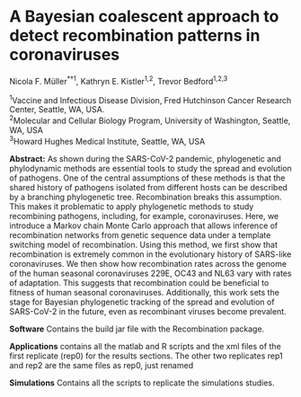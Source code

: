 # A Bayesian coalescent approach to detect recombination patterns in coronaviruses

Nicola F. Müller<sup>\*†1</sup>, Kathryn E. Kistler<sup>1,2</sup>, Trevor Bedford<sup>1,2,3</sup>

<sup>1</sup>Vaccine and Infectious Disease Division, Fred Hutchinson Cancer Research Center, Seattle, WA, USA.<br/>
<sup>2</sup>Molecular and Cellular Biology Program, University of Washington, Seattle, WA, USA<br/>
<sup>3</sup>Howard Hughes Medical Institute, Seattle, WA, USA<br/>

**Abstract:** As shown during the SARS-CoV-2 pandemic, phylogenetic and phylodynamic methods are essential tools to study the spread and evolution of pathogens.
One of the central assumptions of these methods is that the shared history of pathogens isolated from different hosts can be described by a branching phylogenetic tree.
Recombination breaks this assumption.
This makes it problematic to apply phylogenetic methods to study recombining pathogens, including, for example, coronaviruses.
Here, we introduce a Markov chain Monte Carlo approach that allows inference of recombination networks from genetic sequence data under a template switching model of recombination.
Using this method, we first show that recombination is extremely common in the evolutionary history of SARS-like coronaviruses.
We then show how recombination rates across the genome of the human seasonal coronaviruses 229E, OC43 and NL63 vary with rates of adaptation.
This suggests that recombination could be beneficial to fitness of human seasonal coronaviruses.
Additionally, this work sets the stage for Bayesian phylogenetic tracking of the spread and evolution of SARS-CoV-2 in the future, even as recombinant viruses become prevalent.


**Software** Contains the build jar file with the Recombination package.<br/>

**Applications** contains all the matlab and R scripts and the xml files of the first replicate (rep0) for the results sections. The other two replicates rep1 and rep2 are the same files as rep0, just renamed<br/>

**Simulations** Contains all the scripts to replicate the simulations studies.<br/>
